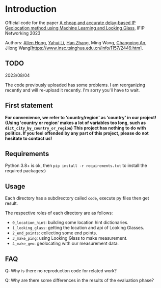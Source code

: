 # Introduction

Official code for the paper [A cheap and accurate delay-based IP Geolocation method using Machine Learning and Looking Glass](https://ieeexplore.ieee.org/document/10186436), IFIP Networking 2023 

Authors: [Allen Hong](https://github.com/masterAllen), [Yahui Li](https://www.insc.tsinghua.edu.cn/info/1157/3380.htm), [Han Zhang](https://www.insc.tsinghua.edu.cn/info/1157/2458.htm), Ming Wang, [Changqing An](https://www.insc.tsinghua.edu.cn/info/1157/2473.htm), Jilong Wang[https://www.insc.tsinghua.edu.cn/info/1157/2449.htm].

## TODO
2023/08/04

The code previously uploaded has some problems. I am reorganizing recently and will re-upload it recently. I'm sorry you'll have to wait.


## First statement
**For convenience, we refer to 'country/region' as 'country' in our project! (Using 'country or region' makes a lot of variables too long, such as `dict_city_by_country_or_region`) This project has nothing to do with politics. If you feel offended by any part of this project, please do not hesitate to contact us!**

## Requirements
Python 3.8+ is ok, then `pip install -r requirements.txt` to install the required packages:)

## Usage
Each directory has a subdirectory called `code`, execute py files then get result. 

The respective roles of each directory are as follows:
- `0_location_hint`: building some location hint dictionaries.
- `1_looking_glass`: getting the location and api of Looking Glasses.
- `2_end_points`: collecting some end points.
- `3_make_ping`: using Looking Glass to make measurement.
- `4_make_geo`: geolocating with our measurement data.

## FAQ
Q: Why is there no reproduction code for related work?

Q: Why are there some differences in the results of the evaluation phase?

